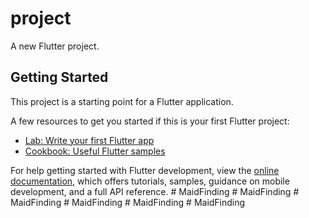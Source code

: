 # project

A new Flutter project.

## Getting Started

This project is a starting point for a Flutter application.

A few resources to get you started if this is your first Flutter project:

- [Lab: Write your first Flutter app](https://docs.flutter.dev/get-started/codelab)
- [Cookbook: Useful Flutter samples](https://docs.flutter.dev/cookbook)

For help getting started with Flutter development, view the
[online documentation](https://docs.flutter.dev/), which offers tutorials,
samples, guidance on mobile development, and a full API reference.
#   M a i d F i n d i n g  
 #   M a i d F i n d i n g  
 #   M a i d F i n d i n g  
 #   M a i d F i n d i n g  
 #   M a i d F i n d i n g  
 #   M a i d F i n d i n g  
 